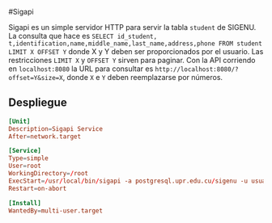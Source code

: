 #Sigapi

Sigapi es un simple servidor HTTP para servir la tabla `student` de SIGENU. La consulta que hace es `SELECT id_student, t,identification,name,middle_name,last_name,address,phone FROM student LIMIT X OFFSET Y` donde X y Y deben ser proporcionados por el usuario. Las restricciones `LIMIT X` y `OFFSET Y` sirven para paginar. Con la API corriendo en `localhost:8080` la URL para consultar es `http://localhost:8080/?offset=Y&size=X`, donde `X` e `Y` deben reemplazarse por números.

## Despliegue

```conf
[Unit]
Description=Sigapi Service
After=network.target

[Service]
Type=simple
User=root
WorkingDirectory=/root
ExecStart=/usr/local/bin/sigapi -a postgresql.upr.edu.cu/sigenu -u usuario -p contraseña -s :8081
Restart=on-abort

[Install]
WantedBy=multi-user.target
```
